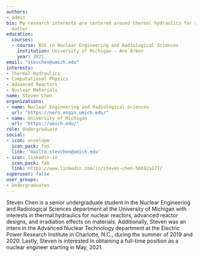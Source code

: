 ```yaml
---
authors:
- admin
bio: My research interests are centered around thermal hydraulics for advanced reactor designs and irradiation effects on materials
  matter.
education:
  courses:
  - course: BSE in Nuclear Engineering and Radiological Sciences
    institution: University of Michigan - Ann Arbor
    year: 2021
email: "stevchen@umich.edu"
interests:
- Thermal Hydraulics
- Computational Physics
- Advanced Reactors
- Nuclear Materials
name: Steven Chen
organizations:
- name: Nuclear Engineering and Radiological Sciences
  url: "https://ners.engin.umich.edu/"
- name: University of Michigan
  url: "https://umich.edu/"
role: Undergraduate
social:
- icon: envelope
  icon_pack: fas
  link: 'mailto:stevchen@umich.edu'
- icon: linkedin-in
  icon_pack: fab
  link: https://www.linkedin.com/in/steven-chen-56b92a177/
superuser: false
user_groups:
- Undergraduates
---
```


Steven Chen is a senior undergraduate student in the Nuclear Engineering and Radiological Sciences department at the University of Michigan with interests in thermal hydraulics for nuclear reactors, advanced reactor designs, and irradiation effects on materials. Additionally, Steven was an intern in the Advanced Nuclear Technology department at the Electric Power Research Institute in Charlotte, N.C., during the summer of 2019 and 2020. Lastly, Steven is interested in obtaining a full-time position as a nuclear engineer starting in May, 2021.
